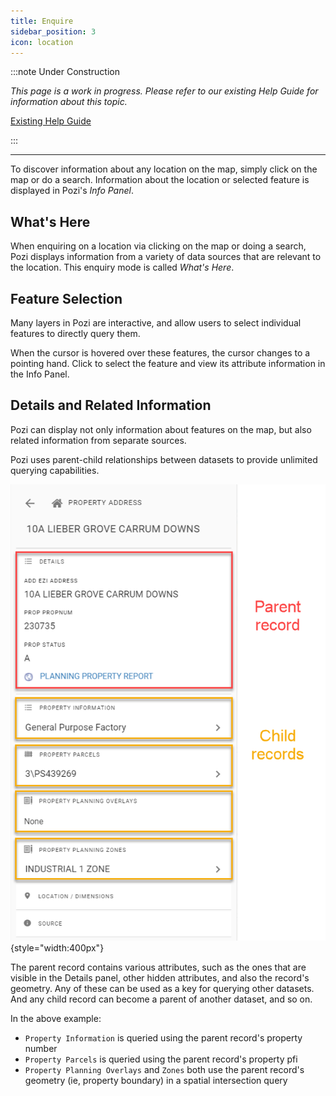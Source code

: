 ```yaml
---
title: Enquire
sidebar_position: 3
icon: location
---
```


:::note Under Construction

*This page is a work in progress. Please refer to our existing Help Guide for information about this topic.*

[Existing Help Guide](https://help.pozi.com/search?query=enquire)

:::

---

To discover information about any location on the map, simply click on the map or do a search. Information about the location or selected feature is displayed in Pozi's *Info Panel*.

## What's Here

When enquiring on a location via clicking on the map or doing a search, Pozi displays information from a variety of data sources that are relevant to the location. This enquiry mode is called *What's Here*.

## Feature Selection

Many layers in Pozi are interactive, and allow users to select individual features to directly query them.

When the cursor is hovered over these features, the cursor changes to a pointing hand. Click to select the feature and view its attribute information in the Info Panel.

## Details and Related Information

Pozi can display not only information about features on the map, but also related information from separate sources.

Pozi uses parent-child relationships between datasets to provide unlimited querying capabilities.

![](./img/info-panel-parent-and-child-records.png){style="width:400px"}

The parent record contains various attributes, such as the ones that are visible in the Details panel, other hidden attributes, and also the record's geometry. Any of these can be used as a key for querying other datasets. And any child record can become a parent of another dataset, and so on.

In the above example:

* `Property Information` is queried using the parent record's property number
* `Property Parcels` is queried using the parent record's property pfi
* `Property Planning Overlays` and `Zones` both use the parent record's geometry (ie, property boundary) in a spatial intersection query
